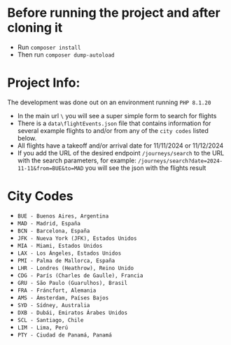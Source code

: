 # Before running the project and after cloning it
- Run `composer install`
- Then run `composer dump-autoload`

# Project Info:
The development was done out on an environment running `PHP 8.1.20`
- In the main url `\` you will see a super simple form to search for flights
- There is a `data\flightEvents.json` file that contains information for several example flights to and/or from any of the `city codes` listed below.
- All flights have a takeoff and/or arrival date for 11/11/2024 or 11/12/2024
- If you add the URL of the desired endpoint `/journeys/search` to the URL with the search parameters, for example: `/journeys/search?date=2024-11-11&from=BUE&to=MAD` you will see the json with the flights result

# City Codes
- `BUE - Buenos Aires, Argentina`
- `MAD - Madrid, España`
- `BCN - Barcelona, España`
- `JFK - Nueva York (JFK), Estados Unidos`
- `MIA - Miami, Estados Unidos`
- `LAX - Los Ángeles, Estados Unidos`
- `PMI - Palma de Mallorca, España`
- `LHR - Londres (Heathrow), Reino Unido`
- `CDG - París (Charles de Gaulle), Francia`
- `GRU - São Paulo (Guarulhos), Brasil`
- `FRA - Fráncfort, Alemania`
- `AMS - Ámsterdam, Países Bajos`
- `SYD - Sídney, Australia`
- `DXB - Dubái, Emiratos Árabes Unidos`
- `SCL - Santiago, Chile`
- `LIM - Lima, Perú`
- `PTY - Ciudad de Panamá, Panamá`